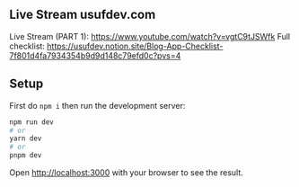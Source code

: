 ## Live Stream usufdev.com

Live Stream (PART 1): https://www.youtube.com/watch?v=vgtC9tJSWfk 
Full checklist: https://usufdev.notion.site/Blog-App-Checklist-7f801d4fa7934354b9d9d148c79efd0c?pvs=4

## Setup
First do `npm i` then run the development server:

```bash
npm run dev
# or
yarn dev
# or
pnpm dev
```

Open [http://localhost:3000](http://localhost:3000) with your browser to see the result.
